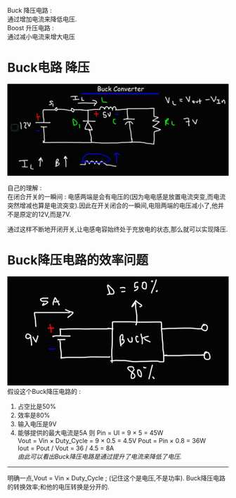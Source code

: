Buck 降压电路 :  
通过增加电流来降低电压.  
Boost 升压电路 :   
通过减小电流来增大电压  

# Buck电路 降压
![Buck降压电路](assets/截图_20231208110507.png)

自己的理解 :   
在闭合开关的一瞬间 : 电感两端是会有电压的(因为电电感是放置电流突变,而电流突然增减也算是电流突变).因此在开关闭合的一瞬间,电阻两端的电压减小了,他并不是原定的12V,而是7V.   

通过这样不断地开闭开关,让电感电容始终处于充放电的状态,那么就可以实现降压.  



# Buck降压电路的效率问题
![用这个例子来解释](assets/截图_20231208132207.png)  
假设这个Buck降压电路的 :  
1. 占空比是50%
2. 效率是80%
3. 输入电压是9V
4. 能够提供的最大电流是5A
则 Pin = UI = 9 × 5 = 45W  
Vout = Vin × Duty_Cycle = 9 × 0.5 = 4.5V
Pout  = Pin × 0.8 = 36W  
Iout = Pout / Vout = 36 / 4.5 = 8A  
*由此可以看出Buck降压电路是通过提升了电流来降低了电压.*  
___
明确一点,Vout = Vin × Duty_Cycle ; (记住这个是电压,不是功率).
Buck降压电路的转换效率;和他的电压转换是分开的.
